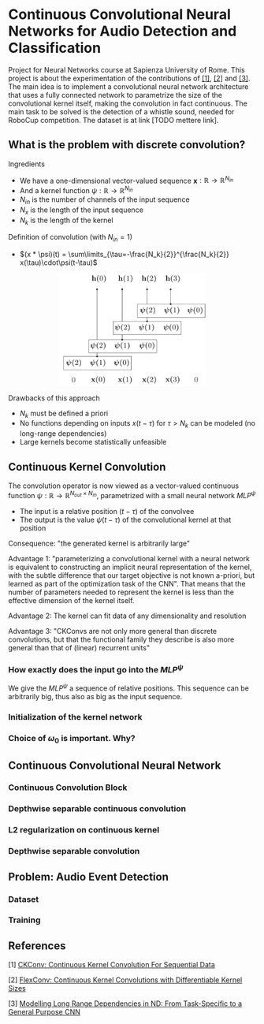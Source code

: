# Continuous Convolutional Neural Networks for Audio Detection and Classification

Project for Neural Networks course at Sapienza University of Rome. This project
is about the experimentation of the contributions of [[1]](#1), [[2]](#2) and [[3]](#3). The main idea is to implement a convolutional neural network architecture that uses a fully connected network to parametrize the size of the convolutional kernel itself, making the convolution in fact continuous. The main task to be solved is the detection of a whistle sound, needed for RoboCup competition. The dataset is at link [TODO mettere link].

## What is the problem with discrete convolution?

Ingredients
- We have a one-dimensional vector-valued sequence **x**$: \mathbb{R} \rightarrow \mathbb{R}^{N_{in}}$
- And a kernel function $\psi: \mathbb{R} \rightarrow \mathbb{R}^{N_{in}}$
- $N_{in}$ is the number of channels of the input sequence
- $N_{x}$ is the length of the input sequence
- $N_{k}$ is the length of the kernel

Definition of convolution (with $N_{in}=1$)
- $(x * \psi)(t) = \sum\limits_{\tau=-\frac{N_k}{2}}^{\frac{N_k}{2}} x(\tau)\cdot\psi(t-\tau)$

<p align="center">
  <img src="docs/assets/discrete_conv.png" alt="Alt text" width="300"/>
</p>

Drawbacks of this approach
- $N_k$ must be defined a priori
- No functions depending on inputs $x(t-\tau)$ for $\tau > N_k$ can be modeled (no long-range dependencies)
- Large kernels become statistically unfeasible

## Continuous Kernel Convolution

The convolution operator is now viewed as a vector-valued continuous function $\psi: \mathbb{R} \rightarrow \mathbb{R}^{N_{out} \times N_{in}}$, parametrized with a small neural network $MLP^{\psi}$
  - The input is a relative position $(t-\tau)$ of the convolvee
  - The output is the value $\psi(t-\tau)$ of the convolutional kernel at that position

Consequence: "the generated kernel is arbitrarily large"

Advantage 1: "parameterizing a convolutional kernel with a neural network is
equivalent to constructing an implicit neural representation of the kernel, with
the subtle difference that our target objective is not known a-priori, but
learned as part of the optimization task of the CNN". That means that the number
of parameters needed to represent the kernel is less than the effective
dimension of the kernel itself.

Advantage 2: The kernel can fit data of any dimensionality and resolution

Advantage 3: "CKConvs are not only more general than discrete convolutions, but
that the functional family they describe is also more general than that of
(linear) recurrent units"

### How exactly does the input go into the $MLP^{\psi}$

We give the $MLP^{\psi}$ a sequence of relative positions. This sequence can be arbitrarily big, thus also as big as the input sequence.

### Initialization of the kernel network

### Choice of $\omega_0$ is important. Why?

## Continuous Convolutional Neural Network

### Continuous Convolution Block

### Depthwise separable continuous convolution

### L2 regularization on continuous kernel

### Depthwise separable convolution

## Problem: Audio Event Detection

### Dataset

### Training


## References

<a id="1">[1]</a> 
[CKConv: Continuous Kernel Convolution For Sequential Data](https://arxiv.org/pdf/2102.02611)

<a id="2">[2]</a> 
[FlexConv: Continuous Kernel Convolutions with Differentiable Kernel Sizes](https://arxiv.org/pdf/2110.08059)

<a id="3">[3]</a> 
[Modelling Long Range Dependencies in ND: From Task-Specific to a General Purpose CNN](https://arxiv.org/pdf/2301.10540)